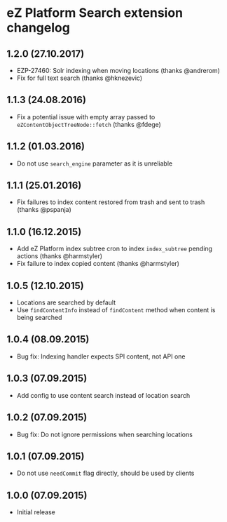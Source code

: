 eZ Platform Search extension changelog
======================================

1.2.0 (27.10.2017)
------------------

* EZP-27460: Solr indexing when moving locations (thanks @andrerom)
* Fix for full text search (thanks @hknezevic)

1.1.3 (24.08.2016)
------------------

* Fix a potential issue with empty array passed to `eZContentObjectTreeNode::fetch` (thanks @fdege)

1.1.2 (01.03.2016)
------------------

* Do not use `search_engine` parameter as it is unreliable

1.1.1 (25.01.2016)
------------------

* Fix failures to index content restored from trash and sent to trash (thanks @pspanja)

1.1.0 (16.12.2015)
------------------

* Add eZ Platform index subtree cron to index `index_subtree` pending actions (thanks @harmstyler)
* Fix failure to index copied content (thanks @harmstyler)

1.0.5 (12.10.2015)
------------------

* Locations are searched by default
* Use `findContentInfo` instead of `findContent` method when content is being searched

1.0.4 (08.09.2015)
------------------

* Bug fix: Indexing handler expects SPI content, not API one

1.0.3 (07.09.2015)
------------------

* Add config to use content search instead of location search

1.0.2 (07.09.2015)
------------------

* Bug fix: Do not ignore permissions when searching locations

1.0.1 (07.09.2015)
------------------

* Do not use `needCommit` flag directly, should be used by clients

1.0.0 (07.09.2015)
------------------

* Initial release
